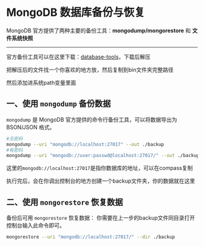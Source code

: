 # MongoDB 数据库备份与恢复

MongoDB 官方提供了两种主要的备份工具：**mongodump/mongorestore** 和 **文件系统快照**

---

官方备份工具可以在这里下载：[database-tools](https://www.mongodb.com/try/download/database-tools)，下载后解压

把解压后的文件找一个你喜欢的地方放，然后复制到bin文件夹完整路径

然后添加进系统path变量里面

## 一、使用 `mongodump` 备份数据
`mongodump` 是 MongoDB 官方提供的命令行备份工具，可以将数据导出为 BSON/JSON 格式。
```bash
#无密码
mongodump --uri "mongodb://localhost:27017" --out ./backup
#有密码
mongodump --uri "mongodb://user:passwd@localhost:27017/" --out ./backup
```
这里的`mongodb://localhost:27017`是指你数据库的地址，可以在compass复制

执行完后，会在你调出控制台的地方创建一个backup文件夹，你的数据就在这里

## 二、使用 `mongorestore` 恢复数据
备份后可用 `mongorestore` 恢复数据：
你需要在上一步的backup文件同目录打开控制台输入此命令即可。
```bash
mongorestore --uri "mongodb://localhost:27017/" --dir ./backup
```

